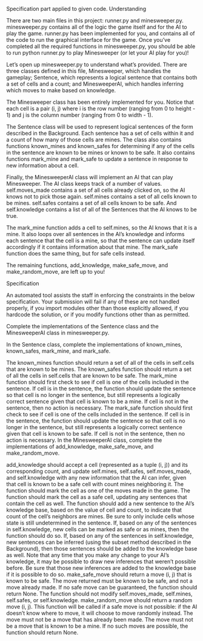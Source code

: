 Specification part applied to given code. 
Understanding

There are two main files in this project: runner.py and minesweeper.py. minesweeper.py contains all of the logic the game itself and for the AI to play the game. runner.py has been implemented for you, and contains all of the code to run the graphical interface for the game. Once you’ve completed all the required functions in minesweeper.py, you should be able to run python runner.py to play Minesweeper (or let your AI play for you)!

Let’s open up minesweeper.py to understand what’s provided. There are three classes defined in this file, Minesweeper, which handles the gameplay; Sentence, which represents a logical sentence that contains both a set of cells and a count; and MinesweeperAI, which handles inferring which moves to make based on knowledge.

The Minesweeper class has been entirely implemented for you. Notice that each cell is a pair (i, j) where i is the row number (ranging from 0 to height - 1) and j is the column number (ranging from 0 to width - 1).

The Sentence class will be used to represent logical sentences of the form described in the Background. Each sentence has a set of cells within it and a count of how many of those cells are mines. The class also contains functions known_mines and known_safes for determining if any of the cells in the sentence are known to be mines or known to be safe. It also contains functions mark_mine and mark_safe to update a sentence in response to new information about a cell.

Finally, the MinesweeperAI class will implement an AI that can play Minesweeper. The AI class keeps track of a number of values. self.moves_made contains a set of all cells already clicked on, so the AI knows not to pick those again. self.mines contains a set of all cells known to be mines. self.safes contains a set of all cells known to be safe. And self.knowledge contains a list of all of the Sentences that the AI knows to be true.

The mark_mine function adds a cell to self.mines, so the AI knows that it is a mine. It also loops over all sentences in the AI’s knowledge and informs each sentence that the cell is a mine, so that the sentence can update itself accordingly if it contains information about that mine. The mark_safe function does the same thing, but for safe cells instead.

The remaining functions, add_knowledge, make_safe_move, and make_random_move, are left up to you!


Specification


An automated tool assists the staff in enforcing the constraints in the below specification. Your submission will fail if any of these are not handled properly, if you import modules other than those explicitly allowed, if you hardcode the solution, or if you modify functions other than as permitted.

Complete the implementations of the Sentence class and the MinesweeperAI class in minesweeper.py.

In the Sentence class, complete the implementations of known_mines, known_safes, mark_mine, and mark_safe.

The known_mines function should return a set of all of the cells in self.cells that are known to be mines.
The known_safes function should return a set of all the cells in self.cells that are known to be safe.
The mark_mine function should first check to see if cell is one of the cells included in the sentence.
If cell is in the sentence, the function should update the sentence so that cell is no longer in the sentence, but still represents a logically correct sentence given that cell is known to be a mine.
If cell is not in the sentence, then no action is necessary.
The mark_safe function should first check to see if cell is one of the cells included in the sentence.
If cell is in the sentence, the function should update the sentence so that cell is no longer in the sentence, but still represents a logically correct sentence given that cell is known to be safe.
If cell is not in the sentence, then no action is necessary.
In the MinesweeperAI class, complete the implementations of add_knowledge, make_safe_move, and make_random_move.

add_knowledge should accept a cell (represented as a tuple (i, j)) and its corresponding count, and update self.mines, self.safes, self.moves_made, and self.knowledge with any new information that the AI can infer, given that cell is known to be a safe cell with count mines neighboring it.
The function should mark the cell as one of the moves made in the game.
The function should mark the cell as a safe cell, updating any sentences that contain the cell as well.
The function should add a new sentence to the AI’s knowledge base, based on the value of cell and count, to indicate that count of the cell’s neighbors are mines. Be sure to only include cells whose state is still undetermined in the sentence.
If, based on any of the sentences in self.knowledge, new cells can be marked as safe or as mines, then the function should do so.
If, based on any of the sentences in self.knowledge, new sentences can be inferred (using the subset method described in the Background), then those sentences should be added to the knowledge base as well.
Note that any time that you make any change to your AI’s knowledge, it may be possible to draw new inferences that weren’t possible before. Be sure that those new inferences are added to the knowledge base if it is possible to do so.
make_safe_move should return a move (i, j) that is known to be safe.
The move returned must be known to be safe, and not a move already made.
If no safe move can be guaranteed, the function should return None.
The function should not modify self.moves_made, self.mines, self.safes, or self.knowledge.
make_random_move should return a random move (i, j).
This function will be called if a safe move is not possible: if the AI doesn’t know where to move, it will choose to move randomly instead.
The move must not be a move that has already been made.
The move must not be a move that is known to be a mine.
If no such moves are possible, the function should return None.
